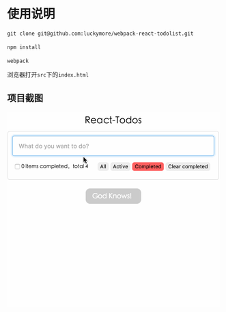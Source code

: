 # 使用说明
```
git clone git@github.com:luckymore/webpack-react-todolist.git

npm install

webpack
```
浏览器打开`src`下的`index.html`

## 项目截图
<img src="img/demo.gif" />
